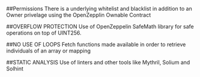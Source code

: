 
##Permissions
There is a underlying whitelist and blacklist in addition to an Owner privelage using the OpenZepplin Ownable Contract

##OVERFLOW PROTECTION
Use of OpenZeppelin SafeMath library for safe operations on top of UINT256.

##NO USE OF LOOPS
Fetch functions made available in order to retrieve individuals of an array or mapping

##STATIC ANALYSIS
Use of linters and other tools like Mythril, Solium and Solhint